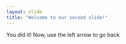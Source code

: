 ```yaml
---
layout: slide
title: "Welcome to our second slide!"
---
```

You did it!
Now, use the left arrow to go back
